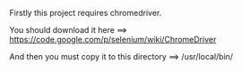 Firstly this project requires chromedriver.

You should download it here ==> https://code.google.com/p/selenium/wiki/ChromeDriver

And then you must copy it to  this directory ==> /usr/local/bin/ 
